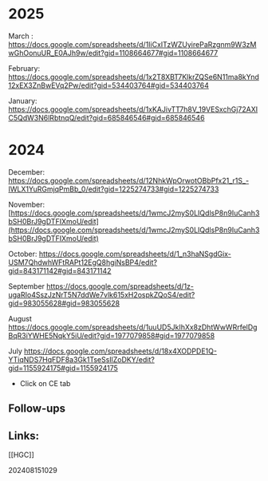 
# 2025

March : 
https://docs.google.com/spreadsheets/d/1IiCxITzWZUyirePaRzgnm9W3zMwGhOonuUR_E0AJh9w/edit?gid=1108664677#gid=1108664677

February:  
https://docs.google.com/spreadsheets/d/1x2T8XBT7KlkrZQSe6N11ma8kYnd12xEX3ZnBwEVq2Pw/edit?gid=534403764#gid=534403764

January:
https://docs.google.com/spreadsheets/d/1xKAJivTT7h8V_19VESxchGj72AXIC5QdW3N6lRbtnqQ/edit?gid=685846546#gid=685846546


# 2024

December:
https://docs.google.com/spreadsheets/d/12NhkWpOrwotOBbPfx21_r1S_-IWLX1YuRGmjqPmBb_0/edit?gid=1225274733#gid=1225274733

November:[https://docs.google.com/spreadsheets/d/1wmcJ2myS0LIQdlsP8n9IuCanh3bSH0BrJ9gDTFIXmoU/edit](https://docs.google.com/spreadsheets/d/1wmcJ2myS0LIQdlsP8n9IuCanh3bSH0BrJ9gDTFIXmoU/edit)

October: 
https://docs.google.com/spreadsheets/d/1_n3haNSgdGix-USM7QhdwhWFtRAPt12EgQ8hgiNsBP4/edit?gid=843171142#gid=843171142

September
https://docs.google.com/spreadsheets/d/1z-ugaRIo4SszJzNrT5N7ddWe7vlk615xH2ospkZQoS4/edit?gid=983055628#gid=983055628

August
https://docs.google.com/spreadsheets/d/1uuUD5JkIhXx8zDhtWwWRrfelDgBqR3iYWHE5NqkY5iU/edit?gid=1977079858#gid=1977079858

July 
https://docs.google.com/spreadsheets/d/18x4XODPDE1Q-YTiqNDS7HqFDF8a3Gk1TseSsIlZoDKY/edit?gid=1155924175#gid=1155924175

- Click on CE tab










## Follow-ups


## Links: 
[[HGC]]



202408151029
